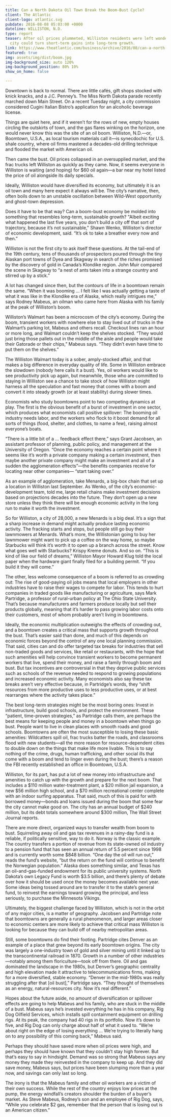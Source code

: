 ```yaml
---
title: Can a North Dakota Oil Town Break the Boom-Bust Cycle?
client: The Atlantic
client-logo: atlantic.svg
pubdate: 2016-08-08 05:03:00 +0000
dateline: WILLISTON, N.D.
type: report
teaser: After oil prices plummeted, Williston residents were left wondering if their
  city could turn short-term gains into long-term growth.
link: https://www.theatlantic.com/business/archive/2016/08/can-a-north-dakota-oil-town-break-the-boom-bust-cycle/494747/
featured: true
img: assets/img/dist/boom.jpg
img-background_size: auto 120%
img-background_position: 80% 10%
show_on_home: false

---
```

Downtown is back to normal. There are little cafés, gift shops stocked with knick knacks, and a J.C. Penney’s. The Miss North Dakota parade recently marched down Main Street. On a recent Tuesday night, a city commission considered Cugini Italian Bistro’s application for an alcoholic beverage license.

Things are quiet here, and if it weren’t for the rows of new, empty houses circling the outskirts of town, and the gas flares winking on the horizon, one would never know this was the site of an oil boom. Williston, N.D.—or, Boomtown, U.S.A., as local tourism materials call it—is synecdochic for U.S. shale country, where oil firms mastered a decades-old drilling technique and flooded the market with American oil.

Then came the bust. Oil prices collapsed in an oversupplied market, and the frac trucks left Williston as quickly as they came. Now, it seems everyone in Williston is waiting (and hoping) for $60 oil again—a bar near my hotel listed the price of oil alongside its daily specials.

Ideally, Williston would have diversified its economy, but ultimately it is an oil town and many here expect it always will be. The city’s narrative, then, often boils down to an unstable oscillation between Wild-West opportunity and ghost-town depression.

Does it have to be that way? Can a boom-bust economy be molded into something that resembles long-term, sustainable growth? "Albeit exciting what happened the last five years, you don’t build a city off that sort of trajectory, because it’s not sustainable," Shawn Wenko, Williston's director of economic development, said. “It’s ok to take a breather every now and then.”

Williston is not the first city to ask itself these questions. At the tail-end of the 19th century, tens of thousands of prospectors poured through the tiny Alaskan port towns of Dyea and Skagway in search of the riches promised by the discovery of gold in Canada’s Klondike region. John Muir compared the scene in Skagway to “a nest of ants taken into a strange country and stirred up by a stick.”

<!--more-->

A lot has changed since then, but the contours of life in a boomtown remain the same. “When it was booming … I felt like I was actually getting a taste of what it was like in the Klondike era of Alaska, which really intrigues me,” says Rodney Mabeus, an oilman who came here from Alaska with his family at the peak of Williston’s boom.

Williston’s Walmart has been a microcosm of the city’s economy. During the boom, transient workers with nowhere else to stay lived out of trucks in the Walmart’s parking lot, Mabeus and others recall. Checkout lines ran an hour or more long, and Walmart couldn’t keep the shelves stocked. “They would just bring those pallets out in the middle of the aisle and people would take their Gatorade or their chips,” Mabeus says. “They didn’t even have time to put them on the shelves.”  

The Williston Walmart today is a sober, amply-stocked affair, and that makes a big difference in everyday quality of life. Some in Williston embrace the slowdown (nobody here calls it a bust). Yes, oil workers would like to see productivity pick up again, but meanwhile, those who are committed to staying in Williston see a chance to take stock of how Williston might harness all the speculation and fast money that comes with a boom and convert it into steady growth (or at least stability) during slower times.

Economists who study boomtowns point to two competing dynamics at play. The first is the obvious benefit of a burst of investment in one sector, which produces what economists call positive spillover: The booming oil industry needs labor, and the workers who flock to it boost demand for all sorts of things (food, shelter, and clothes, to name a few), raising almost everyone’s boats.

“There is a little bit of a … feedback effect there,” says Grant Jacobsen, an assistant professor of planning, public policy, and management at the University of Oregon. “Once the economy reaches a certain point where it seems like it’s worth a private company making a certain investment, then maybe another private company might make an investment and all of a sudden the agglomeration effects”—the benefits companies receive for locating near other companies— “start taking over.”  

As an example of agglomeration, take Menards, a big-box chain that set up a location in Williston last September. As Wenko, of the city’s economic-development team, told me, large retail chains make investment decisions based on projections decades into the future. They don’t open up a new store unless they think there will be enough economic activity in the long run to make it worth the investment.

So for Williston, a city of 28,000, a new Menards is a big deal. It’s a sign that a sharp increase in demand might actually produce lasting economic activity. The fracking starts and stops, but people still go buy their lawnmowers at Menards. What’s more, the Willistonian going to buy her lawnmower might want to pick up a coffee on the way home, so maybe Starbucks will think it’s worth it to open up a branch across the street. Know what goes well with Starbucks? Krispy Kreme donuts. And so on. “This is kind of like our field of dreams,” Williston Mayor Howard Klug told the local paper when the hardware giant finally filed for a building permit. “If you build it they will come.”

The other, less welcome consequence of a boom is referred to as crowding out: The rise of good-paying oil jobs means that local employers in other industries have to raise their wages to compete for labor. This tends to hurt companies in traded goods like manufacturing or agriculture, says Mark Partridge, a professor of rural-urban policy at The Ohio State University. That’s because manufacturers and farmers produce locally but sell their products globally, meaning that it’s harder to pass growing labor costs onto their customers, most of whom probably aren’t living in boomtowns.

Ideally, the economic multiplication outweighs the effects of crowding out, and a boomtown creates a critical mass that supports growth throughout the bust. That’s easier said than done, and much of this depends on economic forces beyond the control of any one local planning commission. That said, cities can and do offer targeted tax breaks for industries that sell non-traded goods and services, like retail or restaurants, with the hope that such amenities will help convince transient workers to become permanent workers that live, spend their money, and raise a family through boom and bust. But tax incentives are controversial in that they deprive public services such as schools of the revenue needed to respond to growing populations and increased economic activity. Many economists also say these tax breaks aren’t very effective because, in Partridge’s words, they “shift resources from more productive uses to less productive uses, or at best rearranges where the activity takes place.”

The best long-term strategies might be the most boring ones: Invest in infrastructure, build good schools, and protect the environment. These “patient, time-proven strategies,” as Partridge calls them, are perhaps the best means for keeping people and money in a boomtown when things go bust. People want to live in clean places with smooth roads and good schools. Boomtowns are often the most susceptible to losing these basic amenities: Wildcatters spill oil, frac trucks batter the roads, and classrooms flood with new students—all the more reason for resource-dependent cities to double down on the things that make life more livable. This is to say nothing of the crime, drugs, human trafficking, and other social ills that come with a boom and tend to linger even during the bust; there’s a reason the FBI recently established an office in Boomtown, U.S.A.

Williston, for its part, has put a lot of new money into infrastructure and amenities to catch up with the growth and prepare for the next boom. That includes a $110 million water-treatment plant, a $20 million jail expansion, a new $56 million high school, and a $70 million recreational center complete with an indoor surfing apparatus. That said, much of this is paid for with borrowed money—bonds and loans issued during the boom that some fear the city cannot make good on. The city has an annual budget of $240 million, but its debt totals somewhere around $300 million, The Wall Street Journal reports.

There are more direct, organized ways to transfer wealth from boom to bust. Squirreling away oil and gas tax revenues in a rainy-day fund is a reliable, if politically sensitive, way to do it. Norway is the classic example. The country transfers a portion of revenue from its state-owned oil industry to a pension fund that has seen an annual return of 5.5 percent since 1998 and is currently worth some $848 billion. “One day the oil will run out,” reads the fund’s website, “but the return on the fund will continue to benefit the Norwegian population.” Alaska does something similar, and Texas has an oil-and-gas-funded endowment for its public university systems. North Dakota’s own Legacy Fund is worth $3.5 billion, and there’s plenty of debate over how it should be used once the money becomes available next year. Some ideas being tossed around are to transfer it to the state’s general fund, to reinvest the earnings toward growing the principal, and less seriously, to purchase the Minnesota Vikings.

Ultimately, the biggest challenge faced by Williston, which is not in the orbit of any major cities, is a matter of geography. Jacobsen and Partridge note that boomtowns are generally a rural phenomenon, and larger areas closer to economic centers are more likely to achieve that critical mass Williston is looking for because they can build off of nearby metropolitan areas.

Still, some boomtowns do find their footing. Partridge cites Denver as an example of a place that grew beyond its early boomtown origins. The city was largely a one-industry town of gold and silver mining until it linked up to the transcontinental railroad in 1870. Growth in a number of other industries—notably among them floriculture—took off from there. Oil and gas dominated the landscape in the 1980s, but Denver’s geographic centrality and high elevation made it attractive to telecommunications firms, making for a more diversified, stable economy. “Denver in the mid-1980s was really struggling after that [oil bust],” Partridge says. “They thought of themselves as an energy, natural-resources city. Now it’s real different.”

Hopes about the future aside, no amount of diversification or spillover effects are going to help Mabeus and his family, who are stuck in the middle of a bust. Mabeus says he’s invested everything he has in his company, Rig Dog Oilfield Services, which installs spill containment equipment on drilling rigs. At its peak, the company had 40 rigs in its portfolio. Now it’s down to five, and Rig Dog can only charge about half of what it used to. “We’re about right on the edge of losing everything … We’re trying to literally hang on to any possibility of this coming back,” Mabeus said.

Perhaps they should have saved more when oil prices were high, and perhaps they should have known that they couldn’t stay high forever. But that’s easy to say in hindsight. Demand was so strong that Mabeus says any money they made they reinvested in the company to keep up. And they did save money, Mabeus says, but prices have been slumping more than a year now, and savings can only last so long.

The irony is that the Mabeus family and other oil workers are a victim of their own success. While the rest of the country enjoys low prices at the pump, the energy windfall’s creators shoulder the burden of a buyer’s market. As Steve Mabeus, Rodney’s son and an employee of Rig Dog, says, “While you celebrate $2 gas, remember that the person that is losing out is an American citizen.”
